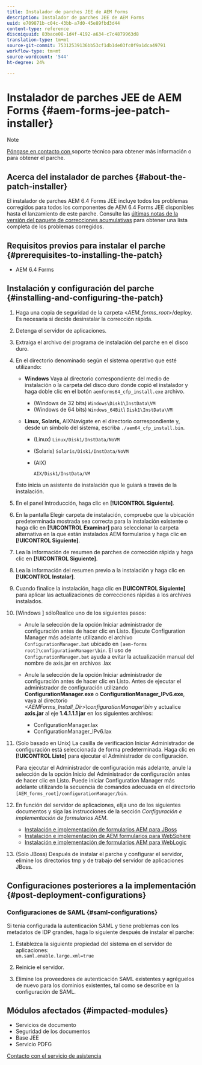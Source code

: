 ```yaml
---
title: Instalador de parches JEE de AEM Forms
description: Instalador de parches JEE de AEM Forms
uuid: e709871b-c04c-43bb-a7d0-45e89fbd3d44
content-type: reference
discoiquuid: 83bace08-1d4f-4192-a634-c7c4879963d8
translation-type: tm+mt
source-git-commit: 75312539136bb53cf1db1de03fc0f9a1dca49791
workflow-type: tm+mt
source-wordcount: '544'
ht-degree: 24%

---
```



# Instalador de parches JEE de AEM Forms {#aem-forms-jee-patch-installer}

>[!NOTE]
>
>[Póngase en contacto con ](https://www.adobe.com/account/sign-in.supportportal.html) soporte técnico para obtener más información o para obtener el parche.

## Acerca del instalador de parches {#about-the-patch-installer}

El instalador de parches AEM 6.4 Forms JEE incluye todos los problemas corregidos para todos los componentes de AEM 6.4 Forms JEE disponibles hasta el lanzamiento de este parche. Consulte las [últimas notas de la versión del paquete de correcciones acumulativas](cfp-release-notes.md) para obtener una lista completa de los problemas corregidos.

## Requisitos previos para instalar el parche {#prerequisites-to-installing-the-patch}

* AEM 6.4 Forms

## Instalación y configuración del parche {#installing-and-configuring-the-patch}

1. Haga una copia de seguridad de la carpeta &lt;*AEM_forms_root*>/deploy. Es necesaria si decide desinstalar la corrección rápida.
1. Detenga el servidor de aplicaciones.
1. Extraiga el archivo del programa de instalación del parche en el disco duro.
1. En el directorio denominado según el sistema operativo que esté utilizando:

   * **Windows**
Vaya al directorio correspondiente del medio de instalación o la carpeta del disco duro donde copió el instalador y haga doble clic en el botón 
`aemforms64_cfp_install.exe` archivo.

      * (Windows de 32 bits) `Windows\Disk1\InstData\VM`
      * (Windows de 64 bits) `Windows_64Bit`\ `Disk1\InstData\VM`
   * **Linux, Solaris,**
AIXNavigate en el directorio correspondiente y, desde un símbolo del sistema, escriba 
`./aem64_cfp_install.bin`.

      * (Linux) `Linux/Disk1/InstData/NoVM`
      * (Solaris) `Solaris/Disk1/InstData/NoVM`
      * (AIX)

         ```
         AIX/Disk1/InstData/VM
         ```
   Esto inicia un asistente de instalación que le guiará a través de la instalación.

1. En el panel Introducción, haga clic en **[!UICONTROL Siguiente]**.
1. En la pantalla Elegir carpeta de instalación, compruebe que la ubicación predeterminada mostrada sea correcta para la instalación existente o haga clic en **[!UICONTROL Examinar]** para seleccionar la carpeta alternativa en la que están instalados AEM formularios y haga clic en **[!UICONTROL Siguiente]**.

1. Lea la información de resumen de parches de corrección rápida y haga clic en **[!UICONTROL Siguiente]**.
1. Lea la información del resumen previo a la instalación y haga clic en **[!UICONTROL Instalar]**.
1. Cuando finalice la instalación, haga clic en **[!UICONTROL Siguiente]** para aplicar las actualizaciones de correcciones rápidas a los archivos instalados.
1. [Windows ] sóloRealice uno de los siguientes pasos:

   * Anule la selección de la opción Iniciar administrador de configuración antes de hacer clic en Listo. Ejecute Configuration Manager más adelante utilizando el archivo `ConfigurationManager.bat` ubicado en `[aem-forms root]\configurationManager\bin`. El uso de `ConfigurationManager.bat` ayuda a evitar la actualización manual del nombre de axis.jar en archivos .lax
   * Anule la selección de la opción Iniciar administrador de configuración antes de hacer clic en Listo. Antes de ejecutar el administrador de configuración utilizando **ConfigurationManager.exe** o **ConfigurationManager_IPv6.exe**, vaya al directorio *&lt;AEMForms_Install_Dir>\configurationManager\bin* y actualice **axis.jar** al eje **1.4.1.1.1 jar** en los siguientes archivos:

      * ConfigurationManager.lax
      * ConfigurationManager_IPv6.lax

1. (Solo basado en Unix) La casilla de verificación Iniciar Administrador de configuración está seleccionada de forma predeterminada. Haga clic en **[!UICONTROL Listo]** para ejecutar el Administrador de configuración.

   Para ejecutar el Administrador de configuración más adelante, anule la selección de la opción Inicio del Administrador de configuración antes de hacer clic en Listo. Puede iniciar Configuration Manager más adelante utilizando la secuencia de comandos adecuada en el directorio `[AEM_forms_root]/configurationManager/bin`.

1. En función del servidor de aplicaciones, elija uno de los siguientes documentos y siga las instrucciones de la sección *Configuración e implementación de formularios AEM*.

   * [Instalación e implementación de formularios AEM para JBoss](http://www.adobe.com/go/learn_aemforms_installJBoss_64)
   * [Instalación e implementación de AEM formularios para WebSphere](http://www.adobe.com/go/learn_aemforms_installWebSphere_64)
   * [Instalación e implementación de formularios AEM para WebLogic](http://www.adobe.com/go/learn_aemforms_installWebLogic_64)

1. (Solo JBoss) Después de instalar el parche y configurar el servidor, elimine los directorios tmp y de trabajo del servidor de aplicaciones JBoss.

## Configuraciones posteriores a la implementación {#post-deployment-configurations}

### Configuraciones de SAML {#saml-configurations}

Si tenía configurada la autenticación SAML y tiene problemas con los metadatos de IDP grandes, haga lo siguiente después de instalar el parche:

1. Establezca la siguiente propiedad del sistema en el servidor de aplicaciones:\
   `um.saml.enable.large.xml=true`

1. Reinicie el servidor.
1. Elimine los proveedores de autenticación SAML existentes y agréguelos de nuevo para los dominios existentes, tal como se describe en la configuración de SAML.

## Módulos afectados {#impacted-modules}

* Servicios de documento
* Seguridad de los documentos
* Base JEE
* Servicio PDFG

[Contacto con el servicio de asistencia](https://www.adobe.com/account/sign-in.supportportal.html)
